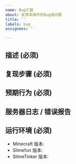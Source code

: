 ```yaml
---
name: Bug汇报
about: 反馈本插件的Bug或问题
title: ''
labels: bug
assignees: ''

---
```


<!-- 请不要修改模板内容，否则你的issue可能会被立刻关闭 -->
<!-- 如果你使用的不是从构建站点下载的版本，我们无法提供任何支持 -->
<!-- 如果你可以确认该问题为上游问题，你可以直接在上游的问题追踪器中汇报该问题 -->

## 描述 (必须)

<!-- 详细描述你要汇报的问题，越详细越好 -->
<!-- 只说"不能用"没法让开发者定位问题 -->

## 复现步骤 (必须)

<!-- 描述一下怎样可以复现你提到的问题 -->
<!-- 如果可以，请上传视频并在此处提供链接 -->

## 预期行为 (必须)

<!-- 你觉得应该发生什么 -->
<!-- 有时候，问题的原因是你误解了某个功能 -->

## 服务器日志 / 错误报告

<!-- 请查看你的服务器日志，找一下有没有报错 -->
<!-- 如果有，请上传至 https://paste.guizhanss.net/ 并将链接提供给我们 -->
<!-- 如果你直接将日志粘贴在这里，我们可能会关闭你的issue -->
<!-- 另外，如果有相关错误日志，也请同时提供 -->

## 运行环境 (必须)

<!-- 如果你没有提供版本号,我们可能会关闭你的issue -->
<!-- "最新版"不是有效的版本号 -->
<!-- 你可以使用指令 "/sf versions" 并将完整截图提供给我们 -->

- Minecraft 版本:
- Slimefun 版本:
- SlimeTinker 版本: 
